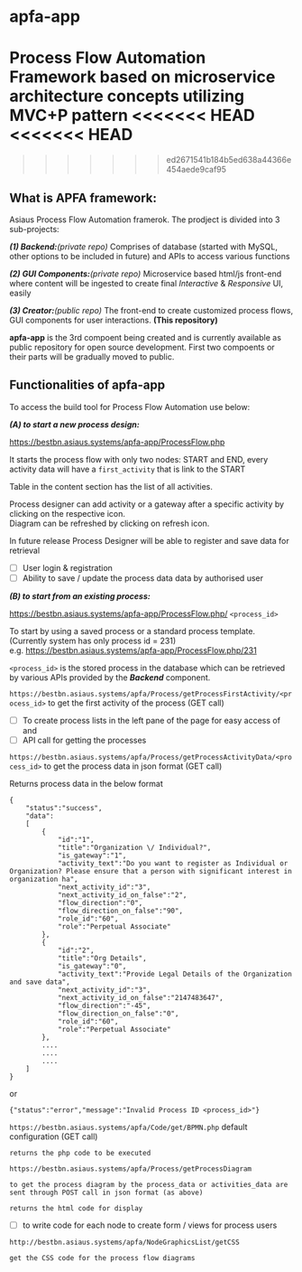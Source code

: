 # apfa-app
Process Flow Automation Framework based on microservice architecture concepts utilizing MVC+P pattern
<<<<<<< HEAD
<<<<<<< HEAD
=======
>>>>>>> ed2671541b184b5ed638a44366e454aede9caf95

## What is APFA framework:
Asiaus Process Flow Automation framerok. The prodject is divided into 3 sub-projects:

**_(1) Backend:_**_(private repo)_ Comprises of database (started with MySQL, other options to be included in future) and APIs to access various functions

**_(2) GUI Components:_**_(private repo)_ Microservice based html/js front-end where content will be ingested to create final _Interactive_ & _Responsive_ UI, easily

**_(3) Creator:_**_(public repo)_ The front-end to create customized process flows, GUI components for user interactions. **(This repository)**

**apfa-app** is the 3rd compoent being created and is currently available as public repository for open source development. First two compoents or their parts will be gradually moved to public.

## Functionalities of apfa-app

To access the build tool for Process Flow Automation use below:

**_(A) to start a new process design:_**  

https://bestbn.asiaus.systems/apfa-app/ProcessFlow.php  

It starts the process flow with only two nodes: START and END, every activity data will have a `first_activity` that is link to the START

Table in the content section has the list of all activities.

Process designer can add activity or a gateway after a specific activity by clicking on the respective icon.  
Diagram can be refreshed by clicking on refresh icon.

In future release Process Designer will be able to register and save data for retrieval
  - [ ] User login & registration
  - [ ] Ability to save / update the process data data by authorised user

**_(B) to start from an existing process:_**  

https://bestbn.asiaus.systems/apfa-app/ProcessFlow.php/ `<process_id>`  

To start by using a saved process or a standard process template. (Currently system has only process id = 231)  
e.g. https://bestbn.asiaus.systems/apfa-app/ProcessFlow.php/231  

`<process_id>` is the stored process in the database which can be retrieved by various APIs provided by the **_Backend_** component.  

`https://bestbn.asiaus.systems/apfa/Process/getProcessFirstActivity/<process_id>` to get the first activity of the process (GET call)
  - [ ] To create process lists in the left pane of the page for easy access of <user processes> and <standard reference processes>
  - [ ] API call for getting the processes

`https://bestbn.asiaus.systems/apfa/Process/getProcessActivityData/<process_id>` to get the process data in json format (GET call)

Returns process data in the below format

```
{
    "status":"success",
    "data":
    [
        {
            "id":"1",
            "title":"Organization \/ Individual?",
            "is_gateway":"1",
            "activity_text":"Do you want to register as Individual or Organization? Please ensure that a person with significant interest in organization ha",
            "next_activity_id":"3",
            "next_activity_id_on_false":"2",
            "flow_direction":"0",
            "flow_direction_on_false":"90",
            "role_id":"60",
            "role":"Perpetual Associate"
        },
        {
            "id":"2",
            "title":"Org Details",
            "is_gateway":"0",
            "activity_text":"Provide Legal Details of the Organization and save data",
            "next_activity_id":"3",
            "next_activity_id_on_false":"2147483647",
            "flow_direction":"-45",
            "flow_direction_on_false":"0",
            "role_id":"60",
            "role":"Perpetual Associate"
        },
        ....
        ....
        ....
    ]
}
```
or 

```
{"status":"error","message":"Invalid Process ID <process_id>"}
```

`https://bestbn.asiaus.systems/apfa/Code/get/BPMN.php` default configuration (GET call)

    returns the php code to be executed

`https://bestbn.asiaus.systems/apfa/Process/getProcessDiagram` 

    to get the process diagram by the process_data or activities_data are sent through POST call in json format (as above)  

    returns the html code for display
    
  - [ ] to write code for each node to create form / views for process users

`http://bestbn.asiaus.systems/apfa/NodeGraphicsList/getCSS`

    get the CSS code for the process flow diagrams  

